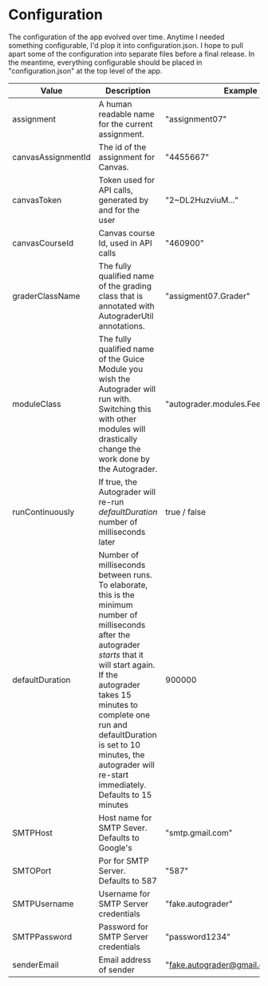 # Configuration

The configuration of the app evolved over time. Anytime I needed something configurable, I'd plop it into configuration.json. I hope to pull apart some of the configuration into separate files before a final release. In the meantime, everything configurable should be placed in "configuration.json" at the top level of the app. 

|Value|Description|Example|
|-----|-----------|-------|
|assignment| A human readable name for the current assignment.|"assignment07"
|canvasAssignmentId|The id of the assignment for Canvas.|"4455667"|
|canvasToken| Token used for API calls, generated by and for the user|"2~DL2HuzviuM..."
|canvasCourseId| Canvas course Id, used in API calls|"460900"
|graderClassName|The fully qualified name of the grading class that is annotated with AutograderUtil annotations.|"assigment07.Grader"
|moduleClass|The fully qualified name of the Guice Module you wish the Autograder will run with. Switching this with other modules will drastically change the work done by the Autograder.|"autograder.modules.FeedbackModule"
|runContinuously|If true, the Autograder will re-run *defaultDuration* number of milliseconds later|true / false
|defaultDuration|Number of milliseconds between runs. To elaborate, this is the minimum number of milliseconds after the autograder *starts* that it will start again. If the autograder takes 15 minutes to complete one run and defaultDuration is set to 10 minutes, the autograder will re-start immediately. Defaults to 15 minutes|900000
|SMTPHost|Host name for SMTP Sever. Defaults to Google's|"smtp.gmail.com"
|SMTOPort|Por for SMTP Server. Defaults to 587|"587"
|SMTPUsername|Username for SMTP Server credentials|"fake.autograder"
|SMTPPassword|Password for SMTP Server credentials|"password1234"
|senderEmail|Email address of sender|"fake.autograder@gmail.com"
